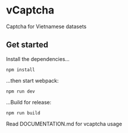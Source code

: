 # vCaptcha

Captcha for Vietnamese datasets

## Get started

Install the dependencies...

```
npm install
```

...then start webpack:

```
npm run dev
```

...Build for release:

```
npm run build
```

Read DOCUMENTATION.md for vcaptcha usage